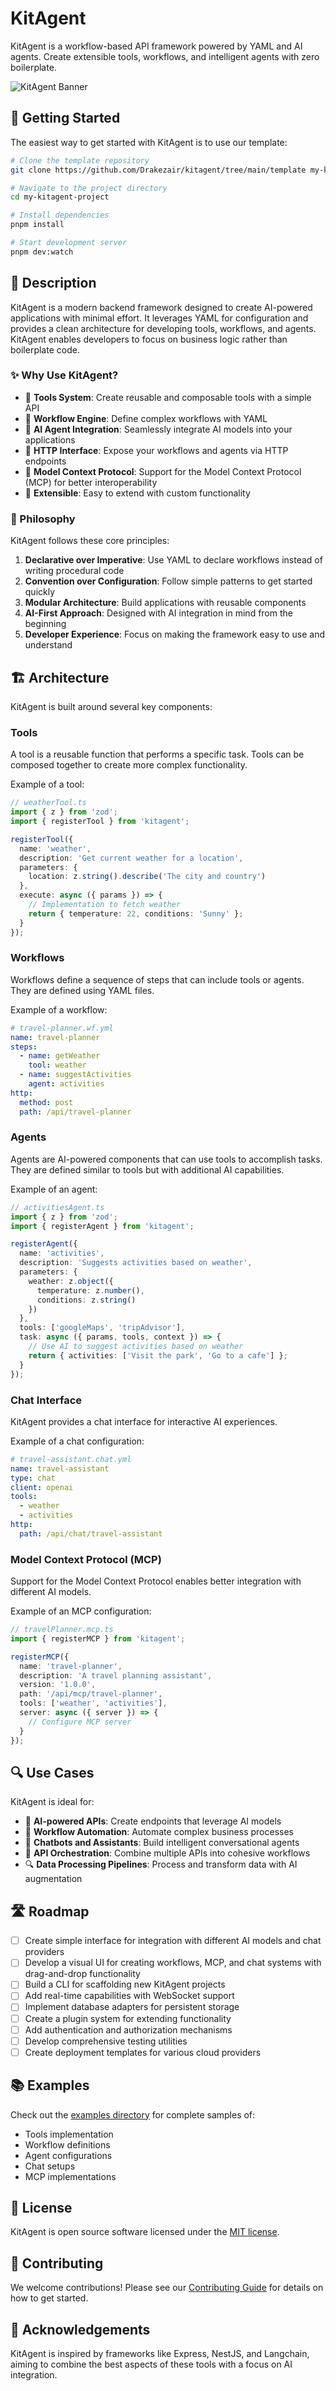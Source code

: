 # KitAgent

KitAgent is a workflow-based API framework powered by YAML and AI agents. Create extensible tools, workflows, and intelligent agents with zero boilerplate.

![KitAgent Banner](https://via.placeholder.com/800x200?text=KitAgent+Framework)

## 🚀 Getting Started

The easiest way to get started with KitAgent is to use our template:

```bash
# Clone the template repository
git clone https://github.com/Drakezair/kitagent/tree/main/template my-kitagent-project

# Navigate to the project directory
cd my-kitagent-project

# Install dependencies
pnpm install

# Start development server
pnpm dev:watch
```

## 📝 Description

KitAgent is a modern backend framework designed to create AI-powered applications with minimal effort. It leverages YAML for configuration and provides a clean architecture for developing tools, workflows, and agents. KitAgent enables developers to focus on business logic rather than boilerplate code.

### ✨ Why Use KitAgent?

- 🧰 **Tools System**: Create reusable and composable tools with a simple API
- 🔄 **Workflow Engine**: Define complex workflows with YAML
- 🤖 **AI Agent Integration**: Seamlessly integrate AI models into your applications
- 📨 **HTTP Interface**: Expose your workflows and agents via HTTP endpoints
- 🧩 **Model Context Protocol**: Support for the Model Context Protocol (MCP) for better interoperability
- 🔌 **Extensible**: Easy to extend with custom functionality

### 🧠 Philosophy

KitAgent follows these core principles:

1. **Declarative over Imperative**: Use YAML to declare workflows instead of writing procedural code
2. **Convention over Configuration**: Follow simple patterns to get started quickly
3. **Modular Architecture**: Build applications with reusable components
4. **AI-First Approach**: Designed with AI integration in mind from the beginning
5. **Developer Experience**: Focus on making the framework easy to use and understand

## 🏗️ Architecture

KitAgent is built around several key components:

### Tools

A tool is a reusable function that performs a specific task. Tools can be composed together to create more complex functionality.

Example of a tool:

```typescript
// weatherTool.ts
import { z } from 'zod';
import { registerTool } from 'kitagent';

registerTool({
  name: 'weather',
  description: 'Get current weather for a location',
  parameters: {
    location: z.string().describe('The city and country')
  },
  execute: async ({ params }) => {
    // Implementation to fetch weather
    return { temperature: 22, conditions: 'Sunny' };
  }
});
```

### Workflows

Workflows define a sequence of steps that can include tools or agents. They are defined using YAML files.

Example of a workflow:

```yaml
# travel-planner.wf.yml
name: travel-planner
steps:
  - name: getWeather
    tool: weather
  - name: suggestActivities
    agent: activities
http:
  method: post
  path: /api/travel-planner
```

### Agents

Agents are AI-powered components that can use tools to accomplish tasks. They are defined similar to tools but with additional AI capabilities.

Example of an agent:

```typescript
// activitiesAgent.ts
import { z } from 'zod';
import { registerAgent } from 'kitagent';

registerAgent({
  name: 'activities',
  description: 'Suggests activities based on weather',
  parameters: {
    weather: z.object({
      temperature: z.number(),
      conditions: z.string()
    })
  },
  tools: ['googleMaps', 'tripAdvisor'],
  task: async ({ params, tools, context }) => {
    // Use AI to suggest activities based on weather
    return { activities: ['Visit the park', 'Go to a cafe'] };
  }
});
```

### Chat Interface

KitAgent provides a chat interface for interactive AI experiences.

Example of a chat configuration:

```yaml
# travel-assistant.chat.yml
name: travel-assistant
type: chat
client: openai
tools:
  - weather
  - activities
http:
  path: /api/chat/travel-assistant
```

### Model Context Protocol (MCP)

Support for the Model Context Protocol enables better integration with different AI models.

Example of an MCP configuration:

```typescript
// travelPlanner.mcp.ts
import { registerMCP } from 'kitagent';

registerMCP({
  name: 'travel-planner',
  description: 'A travel planning assistant',
  version: '1.0.0',
  path: '/api/mcp/travel-planner',
  tools: ['weather', 'activities'],
  server: async ({ server }) => {
    // Configure MCP server
  }
});
```

## 🔍 Use Cases

KitAgent is ideal for:

- 🤖 **AI-powered APIs**: Create endpoints that leverage AI models
- 🔄 **Workflow Automation**: Automate complex business processes
- 💬 **Chatbots and Assistants**: Build intelligent conversational agents
- 🧩 **API Orchestration**: Combine multiple APIs into cohesive workflows
- 🔍 **Data Processing Pipelines**: Process and transform data with AI augmentation

## 🛣️ Roadmap

- [ ] Create simple interface for integration with different AI models and chat providers
- [ ] Develop a visual UI for creating workflows, MCP, and chat systems with drag-and-drop functionality
- [ ] Build a CLI for scaffolding new KitAgent projects
- [ ] Add real-time capabilities with WebSocket support
- [ ] Implement database adapters for persistent storage
- [ ] Create a plugin system for extending functionality
- [ ] Add authentication and authorization mechanisms
- [ ] Develop comprehensive testing utilities
- [ ] Create deployment templates for various cloud providers

## 📚 Examples

Check out the [examples directory](./template) for complete samples of:

- Tools implementation
- Workflow definitions
- Agent configurations
- Chat setups
- MCP implementations

## 📄 License

KitAgent is open source software licensed under the [MIT license](LICENSE.md).

## 👥 Contributing

We welcome contributions! Please see our [Contributing Guide](CONTRIBUTING.md) for details on how to get started.

## 🙏 Acknowledgements

KitAgent is inspired by frameworks like Express, NestJS, and Langchain, aiming to combine the best aspects of these tools with a focus on AI integration.